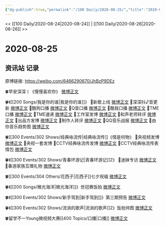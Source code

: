 ```yaml
---
{"dg-publish":true,"permalink":"/100 Daily/2020-08-25/","title":"2020-08-25","created":"2023-04-07T12:26:47.836+08:00","updated":"2023-04-07T12:28:23.649+08:00"}
---
```



<< [[100 Daily/2020-08-24\|2020-08-24]] | [[100 Daily/2020-08-26\|2020-08-26]] >>

# 2020-08-25

## 资讯站 记录

原博链接: https://weibo.com/6466290670/JhBzP9DEz

🍀早安深深丨《慢慢喜欢你》 [微博正文](https://m.weibo.cn/6466290670/4541724381160716)

🍀《[[200 Songs/我是你的谁\|我是你的谁]]》
💫新歌上线 [微博正文](https://m.weibo.cn/6466290670/4541750033258406)
💫深深抖♪音更新 [微博正文](https://m.weibo.cn/6466290670/4541788607494961)
💫酷狗口播 [微博正文](https://m.weibo.cn/6466290670/4541753094580794)
💫Q音口播 [微博正文](https://m.weibo.cn/6466290670/4541757473166709)
💫酷我口播 [微博正文](https://m.weibo.cn/6466290670/4541760276014111)
💫TME口播 [微博正文](https://m.weibo.cn/6466290670/4541827233087732)
💫TME速递 [微博正文](https://m.weibo.cn/6466290670/4541781876416307)
💫工作室发博 [微博正文](https://m.weibo.cn/6466290670/4541766511901661)
💫和声老师转评 [微博正文](https://m.weibo.cn/6466290670/4541834565523179)
💫出品方发博 [微博正文](https://m.weibo.cn/6466290670/4541888030580828)
💫制作人转评 [微博正文](https://m.weibo.cn/6466290670/4541927306049872)
💫QQ音乐战报 [微博正文](https://m.weibo.cn/6466290670/4541855595765191)
💫由你音乐趋势图 [微博正文](https://m.weibo.cn/6466290670/4541871102104834)

🍀[[300 Events/302 Shows/经典咏流传\|经典咏流传]]《情是何物》
💫央视频发博 [微博正文](https://m.weibo.cn/7211561239/4541815942034088)
💫央视一套发博[](https://m.weibo.cn/2024623547/4541937732826184)
💫CCTV经典咏流传发博 [微博正文](https://m.weibo.cn/6466290670/4541783834379781)
💫CCTV经典咏流传表情包 [微博正文](https://m.weibo.cn/6466290670/4541799773511050)

🍀《[[300 Events/302 Shows/青春环游记\|青春环游记]]2》
💫迷妹专访 [微博正文](https://m.weibo.cn/6466290670/4541819406520734)
💫春游家族互赠礼物 [微博正文](https://m.weibo.cn/6466290670/4541815246302058)

🍀[[300 Events/304 Others/花西子\|花西子]]七夕祝福 [微博正文](https://m.weibo.cn/6466290670/4541771142410699)

🍀《[[200 Songs/微光海洋\|微光海洋]]》世冠赛饭拍 [微博正文](https://m.weibo.cn/5516625428/4541925753896301)

🍀《[[300 Events/302 Shows/新手驾到\|新手驾到]]》第三期预告 [微博正文](https://m.weibo.cn/6466290670/4541891258882722)

🍀《[[300 Events/302 Shows/流淌的歌声\|流淌的歌声]]2》饭拍帅图 [微博正文](https://m.weibo.cn/5516625428/4541891435317194)

🍀留学不一Young微视频大赛[[400 Topics/口播\|口播]] [微博正文](https://m.weibo.cn/6466290670/4541804340582755)
